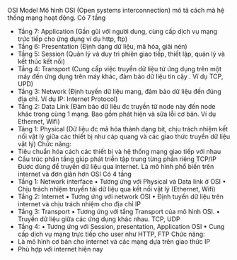 OSI Model
Mô hình OSI (Open systems interconnection) mô tả cách mà hệ thống mạng hoạt động. Có 7 tầng
-	Tầng 7: Application (Gần gũi với người dung, cùng cấp dịch vụ mạng trức tiếp cho ứng dụng ví dụ http, ftp)
-	Tầng 6: Presentation (Định dạng dữ liệu, mã hóa, giải nén)
-	Tầng 5: Session (Quản lý và duy trì phiên giao tiếp, thiết lập, quản lý và kết thúc kết nối)
-	Tầng 4: Transport (Cung cấp việc truyền dữ liệu từ ứng dụng trên một máy đến ứng dụng trên máy khác, đảm bảo dữ liệu tin cậy . Ví dụ TCP, UPD)
-	Tầng 3: Network (Định tuyến dữ liệu mạng, đảm bảo dữ liệu đến đúng địa chỉ. Ví dụ IP: Internet Protocol)
-	Tầng 2: Data Link (Đảm bảo dữ liệu đc truyền từ node này đến node khác trong cùng 1 mạng. Bao gồm phát hiện và sữa lỗi cơ bản. Ví dụ Ethernet, Wifi)
-	Tâng 1: Physical (Dữ liệu đc mã hóa thành dạng bit, chịu trách nhiệm kết nối vật lý giữa các thiết bị như cáp quang và các giao thức truyền dữ liệu vật lý)
Chức năng:
-	Tiêu chuẩn hóa cách các thiết bị và hệ thống mạng giao tiếp với nhau
-	Cấu trúc phân tầng giúp phát triển tập trung từng phần riêng
TCP/IP
Được dùng để truyền dữ liệu qua internet. Là mô hình phổ biến trên internet và đơn giản hơn OSI
Có 4 tầng
-	Tầng 1: Network interface
•	Tương ứng với Physical và Data link ở OSI
•	Chịu trách nhiệm truyền tải dữ liệu qua kết nối vật lý (Ethernet, Wifi)
-	Tầng 2: Internet
•	Tương ứng với network OSI
•	Định tuyến dữ liệu trên internet và chịu trách nhiệm cho địa chỉ IP
-	Tầng 3: Transport
•	Tương ứng với tầng Transport của mô hình OSI.
•	Truyền dữ liệu giữa các ứng dụng khác nhau. TCP, UDP
-	Tầng 4:
•	Tương ứng với Session, presentation, Application OSI
•	Cung cấp dịch vụ mạng trực tiếp cho user như HTTP, FTP
Chức năng:
-	Là mô hình cơ bản cho internet và các mạng dựa trên giao thức IP
-	Phù hợp với internet hiện nay



